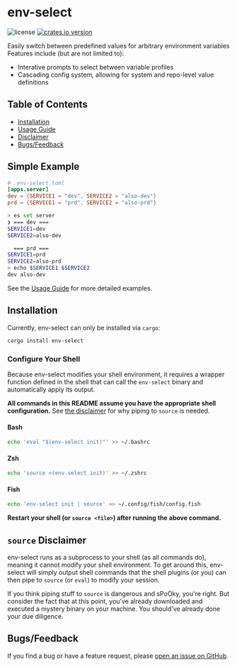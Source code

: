 # env-select

![license](https://img.shields.io/github/license/LucasPickering/env-select)
[![crates.io version](https://img.shields.io/crates/v/env-select.svg)](https://crates.io/crates/env-select)

Easily switch between predefined values for arbitrary environment variables Features include (but are not limited to):

- Interative prompts to select between variable profiles
- Cascading config system, allowing for system and repo-level value definitions

## Table of Contents

- [Installation](#installation)
- [Usage Guide](USAGE.md)
- [Disclaimer](#source-disclaimer)
- [Bugs/Feedback](#bugsfeedback)

## Simple Example

```toml
# .env-select.toml
[apps.server]
dev = {SERVICE1 = "dev", SERVICE2 = "also-dev"}
prd = {SERVICE1 = "prd", SERVICE2 = "also-prd"}
```

```sh
> es set server
❯ === dev ===
SERVICE1=dev
SERVICE2=also-dev

  === prd ===
SERVICE1=prd
SERVICE2=also-prd
> echo $SERVICE1 $SERVICE2
dev also-dev
```

See the [Usage Guide](USAGE.md) for more detailed examples.

## Installation

Currently, env-select can only be installed via `cargo`:

```sh
cargo install env-select
```

### Configure Your Shell

Because env-select modifies your shell environment, it requires a wrapper function defined in the shell that can call the `env-select` binary and automatically apply its output.

**All commands in this README assume you have the appropriate shell configuration.** See [the disclaimer](#source-disclaimer) for why piping to `source` is needed.

#### Bash

```sh
echo 'eval "$(env-select init)"' >> ~/.bashrc
```

#### Zsh

```sh
echo 'source <(env-select init)' >> ~/.zshrc
```

#### Fish

```sh
echo 'env-select init | source' >> ~/.config/fish/config.fish
```

**Restart your shell (or `source <file>`) after running the above command.**

## `source` Disclaimer

env-select runs as a subprocess to your shell (as all commands do), meaning it cannot modify your shell environment. To get around this, env-select will simply output shell commands that the shell plugins (or you) can then pipe to `source` (or `eval`) to modify your session.

If you think piping stuff to `source` is dangerous and sPoOky, you're right. But consider the fact that at this point, you've already downloaded and executed a mystery binary on your machine. You should've already done your due diligence.

## Bugs/Feedback

If you find a bug or have a feature request, please [open an issue on GitHub](https://github.com/LucasPickering/env-select/issues/new).
